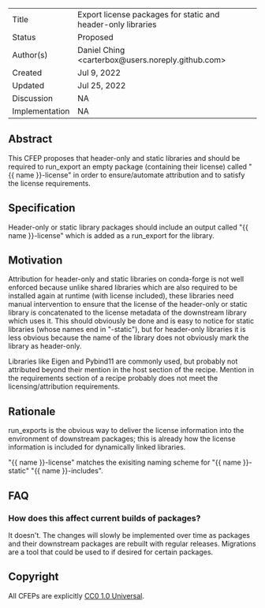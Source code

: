 
<table>
<tr><td> Title </td><td> Export license packages for static and header-only libraries </td>
<tr><td> Status </td><td> Proposed </td></tr>
<tr><td> Author(s) </td><td> Daniel Ching &lt;carterbox@users.noreply.github.com&gt;</td></tr>
<tr><td> Created </td><td> Jul 9, 2022</td></tr>
<tr><td> Updated </td><td> Jul 25, 2022</td></tr>
<tr><td> Discussion </td><td> NA </td></tr>
<tr><td> Implementation </td><td> NA </td></tr>
</table>

## Abstract

This CFEP proposes that header-only and static libraries and should be required
to run_export an empty package (containing their license) called "{{ name
}}-license" in order to ensure/automate attribution and to satisfy the license
requirements.

## Specification

Header-only or static library packages should include an output called
"{{ name }}-license" which is added as a run_export for the library.

## Motivation

Attribution for header-only and static libraries on conda-forge is not well
enforced because unlike shared libraries which are also required to be
installed again at runtime (with license included), these libraries need manual
intervention to ensure that the license of the header-only or static library is
concatenated to the license metadata of the downstream library which uses it.
This should obviously be done and is easy to notice for static libraries (whose
names end in "-static"), but for header-only libraries it is less obvious
because the name of the library does not obviously mark the library as
header-only.

Libraries like Eigen and Pybind11 are commonly used, but probably not
attributed beyond their mention in the host section of the recipe. Mention in
the requirements section of a recipe probably does not meet the
licensing/attribution requirements.

## Rationale

run_exports is the obvious way to deliver the license information into the
environment of downstream packages; this is already how the license information
is included for dynamically linked libraries.

"{{ name }}-license" matches the exisiting naming scheme for "{{ name }}-static"
"{{ name }}-includes".

## FAQ

### How does this affect current builds of packages?

It doesn't. The changes will slowly be implemented over time as packages and their
downstream packages are rebuilt with regular releases. Migrations are a tool
that could be used to if desired for certain packages.

## Copyright

All CFEPs are explicitly [CC0 1.0 Universal](https://creativecommons.org/publicdomain/zero/1.0/).
